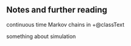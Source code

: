 ## Notes and further reading

continuous time Markov chains in +@classText

something about simulation